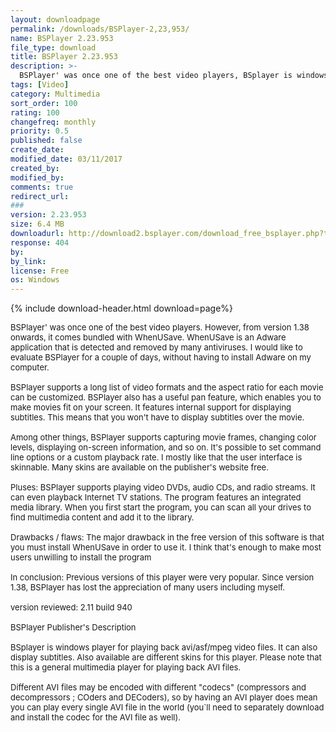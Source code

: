 ```yaml
---
layout: downloadpage
permalink: /downloads/BSPlayer-2,23,953/
name: BSPlayer 2.23.953
file_type: download
title: BSPlayer 2.23.953
description: >-
  BSPlayer' was once one of the best video players, BSplayer is windows player for playing back avi/asf/mpeg video files
tags: [Video]
category: Multimedia
sort_order: 100
rating: 100
changefreq: monthly
priority: 0.5
published: false
create_date:
modified_date: 03/11/2017
created_by:
modified_by:
comments: true
redirect_url:
###
version: 2.23.953
size: 6.4 MB
downloadurl: http://download2.bsplayer.com/download_free_bsplayer.php?type=1
response: 404
by:
by_link:
license: Free
os: Windows
---
```


{% include download-header.html download=page%}

<p style="fix-download-text !important">
<p><font size="2">BSPlayer' was once one of the best video players. However, from version 1.38 onwards, it comes bundled with WhenUSave. WhenUSave is an Adware application that is detected and removed by many antiviruses. I would like to evaluate BSPlayer for a couple of days, without having to install Adware on my computer. <br />
<br />
BSPlayer supports a long list of video formats and the aspect ratio for each movie can be customized. BSPlayer also has a useful pan feature, which enables you to make movies fit on your screen. It features internal support for displaying subtitles. This means that you won't have to display subtitles over the movie. <br />
<br />
Among other things, BSPlayer supports capturing movie frames, changing color levels, displaying on-screen information, and so on. It's possible to set command line options or a custom playback rate. I mostly like that the user interface is skinnable. Many skins are available on the publisher's website free. <br />
<br />
Pluses: BSPlayer supports playing video DVDs, audio CDs, and radio streams. It can even playback Internet TV stations. The program features an integrated media library. When you first start the program, you can scan all your drives to find multimedia content and add it to the library. <br />
<br />
Drawbacks / flaws: The major drawback in the free version of this software is that you must install WhenUSave in order to use it. I think that's enough to make most users unwilling to install the program <br />
<br />
In conclusion: Previous versions of this player were very popular. Since version 1.38, BSPlayer has lost the appreciation of many users including myself. <br />
<br />
version reviewed: 2.11 build 940 <br />
<br />
BSPlayer Publisher's Description <br />
<br />
BSplayer is windows player for playing back avi/asf/mpeg video files. It can also display subtitles. Also available are different skins for this player. Please note that this is a general multimedia player for playing back AVI files. <br />
<br />
Different AVI files may be encoded with different "codecs" (compressors and decompressors ; COders and DECoders), so by having an AVI player does mean you can play every single AVI file in the world (you`ll need to separately download and install the codec for the AVI file as well). <br />
</font></p></p>
